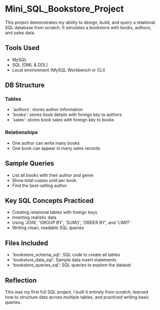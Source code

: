 # Mini_SQL_Bookstore_Project

This project demonstrates my ability to design, build, and query a relational SQL database from scratch. It simulates a bookstore with books, authors, and sales data.

## Tools Used
- MySQL
- SQL (DML & DDL)
- Local environment (MySQL Workbench or CLI)

## DB Structure

### Tables
- 'authors': stores author information
- 'books': stores book details with foreign key to authors
- 'sales': stores book sales with foreign key to books

### Relationships
- One author can write many books
- One book can appear in many sales records

## Sample Queries
- List all books with their author and genre
- Show total copies sold per book
- Find the best-selling author

## Key SQL Concepts Practiced
- Creating relational tables with foreign keys
- Inserting realistic data
- Using 'JOIN', 'GROUP BY', 'SUM()', 'ORDER BY', and 'LIMIT'
- Writing clean, readable SQL queries

## Files Included
- 'bookstore_schema_sql': SQL code to create all tables
- 'bookstore_data_sql': Sample data insert statements
- 'bookstore_queries_sql': SQL queries to explore the dataset

## Reflection
This was my first full SQL project. I built it entirely from scratch, learned how to structure data across multiple tables, and practiced writing basic queries.
